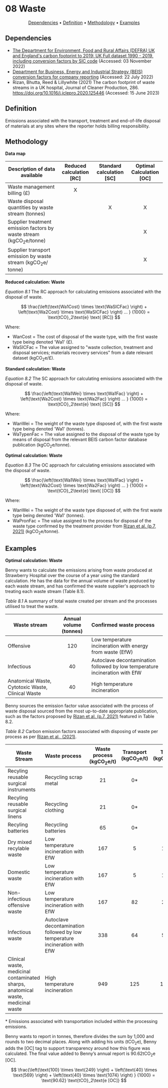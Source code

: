 # 08 Waste

<p align="center">
  <a href="#dependencies">Dependencies</a> •
  <a href="#definition">Definition</a> •
  <a href="#methodology">Methodology</a> •
  <a href="#examples">Examples</a>
</p>

## Dependencies

* [The Department for Environment, Food and Rural Affairs (DEFRA) UK and England's carbon footprint to 2019: UK Full dataset 1990 - 2019, including conversion factors by SIC code](https://www.gov.uk/government/statistics/uks-carbon-footprint) (Accessed: 03 November 2022)
* [Department for Business, Energy and Industrial Strategy (BEIS) conversion factors for company reporting](https://www.gov.uk/government/collections/government-conversion-factors-for-company-reporting) (Accessed: 22 July 2022)
* Rizan, Bhutta, Reed & Lillywhite (2021) The carbon footprint of waste streams in a UK hospital, Journal of Cleaner Production, 286. https://doi.org/10.1016/j.jclepro.2020.125446 (Accessed: 15 June 2023)

## Definition

Emissions associated with the transport, treatment and end-of-life disposal of materials at any sites where the reporter holds billing responsibility.

## Methodology

**Data map**

| Description of data available  | Reduced calculation [RC]  | Standard calculation [SC] | Optimal Calculation [OC] |
| ------------------------------ |:---:| :---:| :---:|
| Waste management billing (£) | X |  |  |
| Waste disposal quantities by waste stream (tonnes) |  | X | X |
| Supplier treatment emission factors by waste stream (kgCO<sub>2</sub>e/tonne) |  |  | X |
| Supplier transport emission by waste stream (kgCO<sub>2</sub>e/ tonne) |  |  | X |

**Reduced calculation: Waste**

*Equation 8.1* The RC approach for calculating emissions associated with the disposal of waste.

$$
\frac{\left(\text{Wa1Cost} \times \text{WaSICFac} \right) + \left(\text{Wa2Cost} \times \text{WaSICFac} \right) ... }
{1000} = \text{tCO}_2\text{e} \text{ [RC]}
$$

Where:
* Wa*n*Cost = The cost of disposal of the waste type, with the first waste type being denoted 'Wa1' (£).
* WaSICFac = The value assigned to "waste collection, treatment and disposal services; materials recovery services" from a date relevant dataset (kgCO<sub>2</sub>e/£).

**Standard calculation: Waste**

*Equation 8.2* The SC approach for calculating emissions associated with the disposal of waste.

$$
\frac{\left(\text{Wa1Wei} \times \text{Wa1Fac} \right) + \left(\text{Wa2Cost} \times \text{Wa2Fac} \right) ... }
{1000} = \text{tCO}_2\text{e} \text{ [SC]}
$$

Where:
* Wa*n*Wei = The weight of the waste type disposed of, with the first waste type being denoted 'Wa1' (tonnes).
* WaType*n*Fac = The value assigned to the disposal of the waste type by means of disposal from the relevant BEIS carbon factor database publication (kgCO<sub>2</sub>e/tonne).

**Optimal calculation: Waste**

*Equation 8.3* The OC approach for calculating emissions associated with the disposal of waste.

$$
\frac{\left(\text{Wa1Wei} \times \text{Wa1Fac} \right) + \left(\text{Wa2Cost} \times \text{Wa2Fac} \right) ... }
{1000} = \text{tCO}_2\text{e} \text{ [OC]}
$$

Where:
* Wa*n*Wei = The weight of the waste type disposed of, with the first waste type being denoted 'Wa1' (tonnes).
* WaPro*n*Fac = The value assigned to the process for disposal of the waste type confirmed by the treatment provider from [Rizan et al. (p.7, 2021)](https://doi.org/10.1016/j.jclepro.2020.125446) (kgCO<sub>2</sub>e/tonne).

<!-- Parked 02/08/23 by DW potential to come back to, however, the Rizan paper accounts for transport within the method, so perhaps robust enough for now until requesting exact information from suppliers

*Equation 8.3* The OC approach for calculating emissions associated with the disposal of waste including emissions associated with the supplier treatment and transport of waste.

$$
\frac{\left(\text{Wa1Wei} \times \text{Wa1Treat}) + (\text{Wa1Wei} \times \text{Wa1Tran}) + (\text{Wa2Wei} \times \text{Wa2Treat}) + (\text{Wa2Wei} \times \text{Wa2Tran} \right) ... }
{1000} = \text{tCO}_2\text{e} \text{ [OC]}
$$

Where:
* Wa*n*Wei = The weight of the waste type disposed of, with the first waste type being denoted 'Wa1' (tonnes).
* Wa*n*Treat = The value assigned to the treatment of the waste type, specific to the supplier's treatment process, calculated using Equation 8.4 (kgCO<sub>2</sub>e/tonne)
* Wa*n*Tran = The value assigned to the transport of the waste type, specific to the supplier's distance and vehicle type , calculated using Equation 8.5(kgCO<sub>2</sub>e/tonne)
* WaProcessed = Quantity of waste stream processed (tonnes)

*Equation 8.4* The approach to calculating supplier specific emission factors associated with the treatment of a type of waste.

$$
\frac{\left(\text{ElMon} \times \text{ElFac} \right) + \left(\text{GOMon} \times \text{GOFac} \right) + \left(\text{WatMon} \times \text{WatFac} \right) }
{\text{WaPro}} = \text{kgCO}_2\text{e/tonne}
$$

Where:
* ElMonCon = The total monitored electricity used to treat waste by supplier (kWh)
* ElFac = The carbon factor assigned to the generation of electricity by the relevant BEIS carbon factor database publication (kgCO<sub>2</sub>e/kWh).
* GOMon = The total monitored gas oil consumption used to treat waste by supplier (l).
* GOFac = The carbon factor assigned to the combustion of gas oil by the relevant BEIS carbon factor database publication (kgCO<sub>2</sub>e/l).
* Wat = The total water used to treat waste by supplier (m<sup>3</sup>).
* WatFac = The carbon factor assigned to the supply and treatment of water by the relevant BEIS carbon factor database publication (kgCO<sub>2</sub>e/m<sup>3</sup>).
* WaPro = The quantity of waste treated over the relevant period (tonnes).

*Equation 8.5* The approach to calculating supplier specific emission factors associated with the transport of a type of waste.

$$ 
\frac{\left(\text{F1Litres} \times \text{F1Fac} \right) + \left( \text{F2Litres} \times \text{F2Fac} \right) ... }
{\text{WaPro}} = \text{kgCO}_2\text{e/tonne}
$$

Where:
* F*n*Litres = The annual quantity of the distinct fuel type consumed by vehicles transporting waste in the processing process (l), the first fuel type being denoted 'F1' .
* F*n*Fac = The carbon factor assigned to the distinct fuel by the relevant BEIS carbon factor database publication (CO<sub>2</sub>e/litre), the first fuel type being denoted 'F1'.
* WaPro = The quantity of waste treated over the relevant period (tonnes).
-->

## Examples

**Optimal calculation: Waste**

Benny wants to calculate the emissions arising from waste produced at Strawberry Hospital over the course of a year using the standard calculation. He has the data for the annual volume of waste produced by each waste stream, and has confirmed the waste supplier's approach to treating each waste stream (Table 8.1).

*Table 8.1* A summary of total waste created per stream and the processes utilised to treat the waste.

| Waste stream  | Annual volume (tonnes)  | Confirmed waste process |
| -----|:---:| :---|
| Offensive | 120 | Low temperature incineration with energy from waste (EfW) |
| Infectious | 40 | Autoclave decontamination followed by low temperature incineration with EfW  |
| Anatomical Waste, Cytotoxic Waste, Clinical Waste | 40 | High temperature incineration | 


Benny sources the emission factor value associated with the process of waste disposal sourced from the most up-to-date appropriate publication, such as the factors proposed by  [Rizan et al. (p.7, 2021)](https://doi.org/10.1016/j.jclepro.2020.125446) featured in Table 8.2.

*Table 8.2* Carbon emission factors associated with disposing of waste per process as per [Rizan et al., (2021)](https://doi.org/10.1016/j.jclepro.2020.125446).

| Waste Stream  |  Waste process | Waste process (kgCO<sub>2</sub>e/t) | Transport (kgCO<sub>2</sub>e/t) | Total (kgCO<sub>2</sub>e/t) |
| ---|:---| :---:| :---:| :---:|
| Recyling reusable surgical instruments | Recycling scrap metal | 21 | 0* | 21 |
| Recyling reusable surgical linens | Recycling clothing | 21 | 0* | 21 |
| Recyling batteries | Recycling batteries | 65 | 0* | 65 |
| Dry mixed recylable waste | Low temperature incineration with EfW | 167 | 5 | 172 |
| Domestic waste | Low temperature incineration with EfW | 167 | 5 | 172 |
| Non-infectious offensive waste | Low temperature incineration with EfW | 167 | 82 | 249 |
| Infectious waste | Autoclave decontamination followed by low temperature incineration with EfW | 338 | 64 | 569 |
| Clinical waste, medicinal contaminated sharps, anatomical waste, medicinal waste | High temperature incineration | 949 | 125 | 1074 |

\* Emissions associated with transportation included within the processing emissions.

Benny wants to report in tonnes, therefore divides the sum by 1,000 and rounds to two decimal places. Along with adding his units (tCO<sub>2</sub>e), Benny adds the [OC] tag to support transparency around how this figure was calculated. The final value added to Benny’s annual report is 90.62tCO<sub>2</sub>e [OC].

$$
\frac{\left(\text{100} \times \text{249} \right) + \left(\text{40} \times \text{569} \right) + \left(\text{40} \times \text{1074} \right) }
{1000} = \text{90.62} \text{tCO}_2\text{e [OC]}
$$


